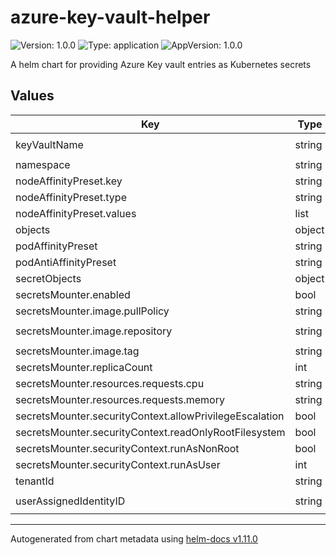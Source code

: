 # azure-key-vault-helper

![Version: 1.0.0](https://img.shields.io/badge/Version-1.0.0-informational?style=flat-square) ![Type: application](https://img.shields.io/badge/Type-application-informational?style=flat-square) ![AppVersion: 1.0.0](https://img.shields.io/badge/AppVersion-1.0.0-informational?style=flat-square)

A helm chart for providing Azure Key vault entries as Kubernetes secrets

## Values

| Key | Type | Default | Description |
|-----|------|---------|-------------|
| keyVaultName | string | `"my-keyvault-name"` |  |
| namespace | string | `"default"` |  |
| nodeAffinityPreset.key | string | `""` |  |
| nodeAffinityPreset.type | string | `""` |  |
| nodeAffinityPreset.values | list | `[]` |  |
| objects | object | `{}` |  |
| podAffinityPreset | string | `""` |  |
| podAntiAffinityPreset | string | `"soft"` |  |
| secretObjects | object | `{}` |  |
| secretsMounter.enabled | bool | `true` |  |
| secretsMounter.image.pullPolicy | string | `"IfNotPresent"` |  |
| secretsMounter.image.repository | string | `"kvalitetsit/go-loop"` |  |
| secretsMounter.image.tag | string | `"1.0.0"` |  |
| secretsMounter.replicaCount | int | `2` |  |
| secretsMounter.resources.requests.cpu | string | `"10m"` |  |
| secretsMounter.resources.requests.memory | string | `"3Mi"` |  |
| secretsMounter.securityContext.allowPrivilegeEscalation | bool | `false` |  |
| secretsMounter.securityContext.readOnlyRootFilesystem | bool | `true` |  |
| secretsMounter.securityContext.runAsNonRoot | bool | `true` |  |
| secretsMounter.securityContext.runAsUser | int | `1000` |  |
| tenantId | string | `"tenant-id"` |  |
| userAssignedIdentityID | string | `"user-assigned-identity-id"` |  |

----------------------------------------------
Autogenerated from chart metadata using [helm-docs v1.11.0](https://github.com/norwoodj/helm-docs/releases/v1.11.0)
